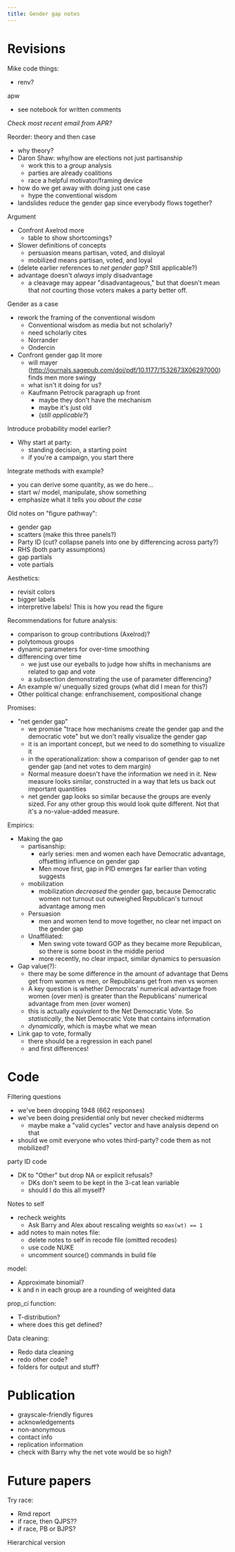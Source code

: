 ```yaml
---
title: Gender gap notes
---
```





# Revisions

Mike code things:

- renv?

apw

- see notebook for written comments

*Check most recent email from APR?*

Reorder: theory and then case

- why theory?
- Daron Shaw: why/how are elections not just partisanship
  - work this to a *group* analysis
  - parties are already coalitions
  - race a helpful motivator/framing device
- how do we get away with doing just one case
    - hype the conventional wisdom
- landslides reduce the gender gap since everybody flows together?



Argument

- Confront Axelrod more
  - table to show shortcomings?
- Slower definitions of concepts
  - persuasion means partisan, voted, and disloyal
  - mobilized means partisan, voted, and loyal
- (delete earlier references to *net gender gap*? Still applicable?)
- advantage doesn't *always* imply disadvantage
  - a cleavage may appear "disadvantageous," but that doesn't mean that *not* courting those voters makes a party better off.

Gender as a case

- rework the framing of the conventional wisdom
  - Conventional wisdom as media but not scholarly?
  - need scholarly cites
  - Norrander
  - Ondercin
- Confront gender gap lit more
  - will mayer (http://journals.sagepub.com/doi/pdf/10.1177/1532673X06297000) finds men more swingy
  - what isn't it doing for us?
  - Kaufmann Petrocik paragraph up front
    - maybe they don't have the mechanism
    - maybe it's just old
    - (*still applicable?*)



Introduce probability model earlier?

- Why start at party:
  - standing decision, a starting point
  - if you're a campaign, you start there


Integrate methods with example?

- you can derive some quantity, as we do here...
- start w/ model, manipulate, show something
- emphasize what it tells you *about the case*

Old notes on "figure pathway":

- gender gap
- scatters (make this three panels?)
- Party ID (cut? collapse panels into one by differencing across party?)
- RHS (both party assumptions)
- gap partials
- vote partials


Aesthetics:

- revisit colors
- bigger labels
- interpretive labels! This is how you read the figure


Recommendations for future analysis:

- comparison to group contributions (Axelrod)?
- polytomous groups
- dynamic parameters for over-time smoothing
- differencing over time
  - we just use our eyeballs to judge how shifts in mechanisms are related to gap and vote
  - a subsection demonstrating the use of parameter differencing?
- An example w/ unequally sized groups (what did I mean for this?)
- Other political change: enfranchisement, compositional change


Promises:

- "net gender gap"
  - we promise "trace how mechanisms create the gender gap and the democratic vote" but we don't really visualize the gender gap 
  - it is an important concept, but we need to do something to visualize it
  - in the operationalization: show a comparison of gender gap to net gender gap (and net votes to dem margin)
  - Normal measure doesn't have the information we need in it. New measure looks similar, constructed in a way that lets us back out important quantities
  - net gender gap looks so similar because the groups are evenly sized. For any other group this would look quite different. Not that it's a no-value-added measure.

Empirics:

- Making the gap
  - partisanship:
    - early series: men and women each have Democratic advantage, offsetting influence on gender gap
    - Men move first, gap in PID emerges far earlier than voting suggests
  - mobilization
    - mobilization *decreased* the gender gap, because Democratic women not turnout out outweighed Republican's turnout advantage among men
  - Persuasion
    - men and women tend to move together, no clear net impact on the gender gap
  - Unaffiliated:
    - Men swing vote toward GOP as they became more Republican, so there is some boost in the middle period
    - more recently, no clear impact, similar dynamics to persuasion
- Gap value(?): 
  - there may be some difference in the amount of advantage that Dems get from women vs men, or Republicans get from men vs women
  - A key question is whether Democrats' numerical advantage from women (over men) is greater than the Republicans' numerical advantage from men (over women)
  - this is actually *equivalent* to the Net Democratic Vote. So *statistically*, the Net Democratic Vote that contains information 
  - *dynamically*, which is maybe what we mean
- Link gap to vote, formally
  - there should be a regression in each panel
  - and first differences!




# Code

Filtering questions

- we've been dropping 1948 (662 responses)
- we've been doing presidential only but never checked midterms
  + maybe make a "valid cycles" vector and have analysis depend on that
- should we omit everyone who votes third-party? code them as not mobilized?


party ID code

- DK to "Other" but drop NA or explicit refusals?
  + DKs don't seem to be kept in the 3-cat lean variable
  + should I do this all myself?

Notes to self

- recheck weights
  - Ask Barry and Alex about rescaling weights so `max(wt) == 1`
- add notes to main notes file:
  + delete notes to self in recode file (omitted recodes)
  + use code NUKE
  + uncomment source() commands in build file

model:

- Approximate binomial? 
- k and n in each group are a rounding of weighted data

prop_ci function:

- T-distribution?
- where does this get defined?

Data cleaning:

- Redo data cleaning
- redo other code?
- folders for output and stuff?






# Publication

- grayscale-friendly figures
- acknowledgements
- non-anonymous
- contact info
- replication information
- check with Barry why the net vote would be so high?



# Future papers

Try race:

- Rmd report
- if race, then QJPS??
- if race, PB or BJPS?

Hierarchical version




